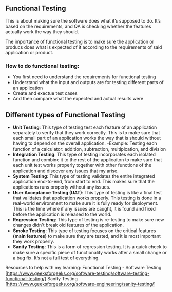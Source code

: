 ## Functional Testing

This is about making sure the software does what it’s supposed to do. It’s based on the requirements, and QA is checking whether the features actually work the way they should.

The importance of functional testing is to make sure the application or producs does what is expected of it according to the requirements of said application or product. 

### How to do functional testing: 
  - You first need to understand the requirements for functional testing
  - Understand what the input and outputs are for testing different parts of an application
  - Create and exectue test cases
  - And then compare what the expected and actual results were

## Different types of Functional Testing
  - **Unit Testing**: This type of testing test each feature of an application separately to verify that they work correctly. This is to make sure that each small part of an application works the way that is should without having to depend on the overall application.
      -Example: Testing each function of a calculator: addition, subtraction, multiplcation, and division     
  - **Integration Testing**: This type of testing incorporates each isolated function and combine it to the rest of the applicaiton to make sure that each unit test works properly together with other functions of the application and discover any issues that my arise.
  - **System Testing**: This type of testing validates the entire integrated application end-to-end, from start to end. This makes sure that the applications runs properly without any issues.
  - **User Acceptance Testing (UAT)**: This type of testing is like a final test that validates that application works properly. This testing is done in a real-world environment to make sure it is fully ready for deployment. This is the time where if any issues are caught, it is found and fixed before the application is released to the world.
  - **Regression Testing**: This type of testing is re-testing to make sure new changes didn't break old features of the application.
  - **Smoke Testing**: This type of testing focuses on the critical features **(main features)** to make sure they are tested, and it is most important they work properly.
  - **Sanity Testing**: This is a form of regression testing. It is a quick check to make sure a specific piece of functionality works after a small change or a bug fix. It’s not a full test of everything.








Resources to help with my learning: 
Functional Testing - Software Testing [https://www.geeksforgeeks.org/software-testing/software-testing-functional-testing/]
Sanity Testing [https://www.geeksforgeeks.org/software-engineering/sanity-testing/]
